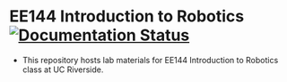 # EE144 Introduction to Robotics [![Documentation Status](https://ucr-ee144.readthedocs.io/en/latest)](https://ucr-ee144.readthedocs.io/en/latest)
- This repository hosts lab materials for EE144 Introduction to Robotics class at UC Riverside.
